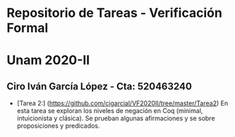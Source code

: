 # Repositorio de Tareas - Verificación Formal 
# Unam 2020-II
## Ciro Iván García López - Cta: 520463240

- [Tarea 2:] (https://github.com/cigarcial/VF2020II/tree/master/Tarea2) En esta tarea se exploran los niveles de negación en Coq (minimal, intuicionista y clásica). Se prueban algunas afirmaciones y se sobre proposiciones y predicados. 


